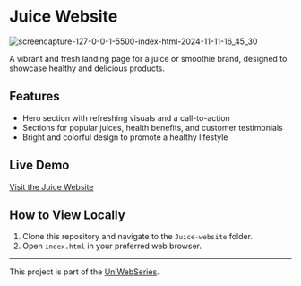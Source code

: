 # Juice Website

![screencapture-127-0-0-1-5500-index-html-2024-11-11-16_45_30](https://github.com/user-attachments/assets/16370127-78e0-40b2-b3e9-7a465924dd8a)

A vibrant and fresh landing page for a juice or smoothie brand, designed to showcase healthy and delicious products.

## Features
- Hero section with refreshing visuals and a call-to-action
- Sections for popular juices, health benefits, and customer testimonials
- Bright and colorful design to promote a healthy lifestyle

## Live Demo
[Visit the Juice Website](https://yourwebsite.com)

## How to View Locally
1. Clone this repository and navigate to the `Juice-website` folder.
2. Open `index.html` in your preferred web browser.

---

This project is part of the [UniWebSeries](https://github.com/Tyron-Barnard/UniWebSeries).
